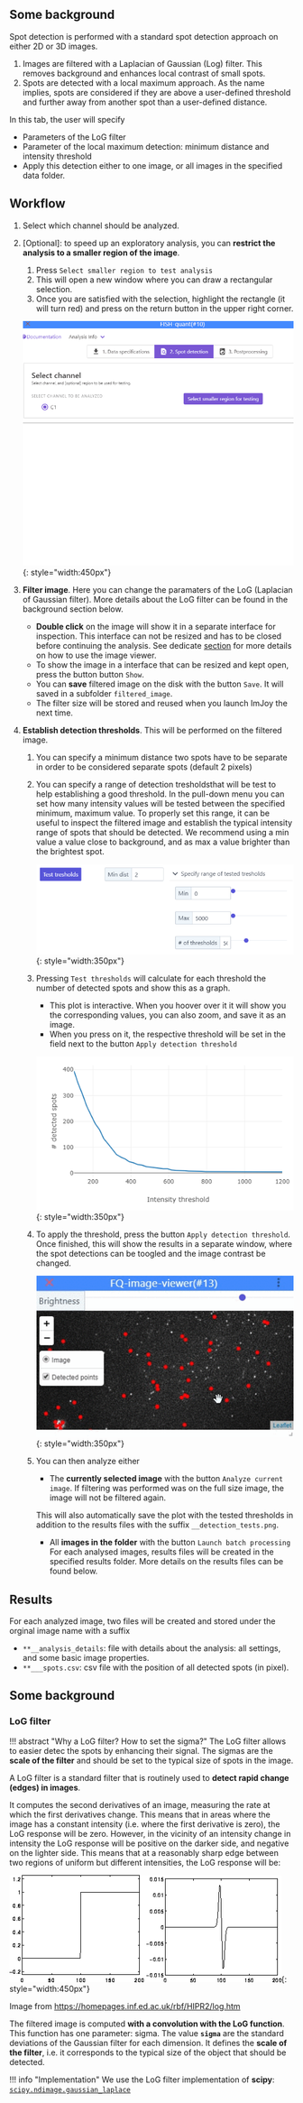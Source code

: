 ## Some background
Spot detection is performed with a standard spot detection approach on either 2D or 3D images.

1. Images are filtered with a Laplacian of Gaussian (Log) filter. This removes background and enhances local contrast of small spots. 
2. Spots are detected with a local maximum approach. As the name implies, spots are considered if they are above a user-defined threshold and further away from another spot than a user-defined distance. 

In this tab, the user will specify

* Parameters of the LoG filter
* Parameter of the local maximum detection: minimum distance and intensity threshold
* Apply this detection either to one image, or all images in the specified data folder. 

## Workflow
1. Select which channel should be analyzed.
2. [Optional]: to speed up an exploratory analysis, you can **restrict the analysis to a smaller region of the image**.
      1. Press `Select smaller region to test analysis`
      2. This will open a new window where you can draw a rectangular selection. 
      3. Once you are satisfied with the selection, highlight the rectangle (it will turn red) and press on the return button in the upper right corner. 
      
      ![fq-select-region.gif](img/fq-select-region.gif){: style="width:450px"}
      
3. **Filter image**. Here you can change the paramaters of the LoG (Laplacian of Gaussian filter). 
   More details about the LoG filter can be found in the background section below.
   
   * **Double click** on the image will show it in a separate interface for inspection. This interface can not be resized and has to be closed before continuing the analysis. See dedicate [section](imjoy-imageviewer.md) for more details on how to use the image viewer.
   * To show the image in a interface that can be resized and kept open, press the button button `Show`.
   * You can **save** filtered image on the disk with the button `Save`. It will saved in a subfolder `filtered_image`.
   * The filter size will be stored and reused when you launch ImJoy the next time.

4. **Establish detection thresholds**. This will be performed on the filtered image. 

    1. You can specify a minimum distance two spots have to be separate in order to be considered separate spots (default 2 pixels)
    2. You can specify a range of detection tresholdsthat will be test to help establishing a good threshold. In the pull-down menu you can set how many intensity values will be tested between the specified  minimum, maximum value. 
    To properly set this range, it can be useful to inspect the filtered image and 
    establish the typical intensity range of spots that should be detected. We recommend using a min value a value close to background, and as max a value
    brighter than the brightest spot.

        ![fq-detection-thresholds.png](img/fq-detection-thresholds.png){: style="width:350px"}

    1. Pressing `Test thresholds` will calculate for each threshold the number
       of detected spots and show this as a graph. 
         * This plot is interactive. When you hoover over it
           it will show you the corresponding values, you can also zoom, and save it as an image. 
         * When you press on it, the respective threshold will be set
           in the field next to the button `Apply detection threshold`

        ![fq-detection-curve.png](img/fq-detection-curve.png){: style="width:350px"}
    
    2. To apply the threshold, press the button `Apply detection threshold`. Once finished, 
        this will show the results in a separate window, where the spot detections can be toogled and the 
        image contrast be changed. 

        ![fq-inspect-spots.gif](img/fq-inspect-spots.gif){: style="width:350px"}

    3. You can then analyze either
        * The **currently selected image** with the button `Analyze current image`. If filtering was performed was on the full size image, the image will not be filtered again. 
        
        This will also automatically save the plot with the tested thresholds in addition to the results files with the suffix `__detection_tests.png`.
        * All **images in the folder** with the button `Launch batch processing`
        For each analysed images, results files will be created in the specified results folder. 
        More details on the results files can be found below. 

## Results
For each analyzed image, two files will be created and stored under the orginal image name with a suffix

* `**__analysis_details`: file with details about the analysis: all settings, and some basic image properties.
* `**___spots.csv`: csv file with the position of all detected spots (in pixel). 

## Some background

### LoG filter

!!! abstract "Why a LoG filter? How to set the sigma?"
    The LoG filter allows to easier detec the spots by enhancing their signal. The sigmas are the
    **scale of the filter** and should be set to the typical size of spots in the image. 

A LoG filter is a standard filter that is routinely used to **detect rapid change (edges) in images**. 

It computes the second derivatives of an image, measuring the rate at which the first derivatives change.
This means that in areas where the image has a constant intensity (i.e. where the first derivative is zero), the LoG response will be zero. However, in the vicinity of an intensity change in intensity the LoG response will be positive on the darker side, and negative on the lighter side. This means that at a reasonably sharp edge between two regions of uniform but different intensities, the LoG response will be:

![fq-select-region.gif](img/logresp.gif){: style="width:450px"}

Image from https://homepages.inf.ed.ac.uk/rbf/HIPR2/log.htm

The filtered image is computed **with a convolution with the LoG function**. This function has one parameter: sigma. The value **`sigma`** are the standard deviations of the Gaussian filter for each dimension. It defines the **scale of the filter**, i.e. it corresponds to the typical size of the object that should be detected.

!!! info "Implementation"
    We use the LoG filter implementation of **scipy**: [`scipy.ndimage.gaussian_laplace`](https://docs.scipy.org/doc/scipy/reference/generated/scipy.ndimage.gaussian_laplace.html)
